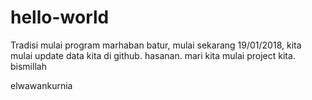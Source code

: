 # hello-world
Tradisi mulai program
marhaban batur,
mulai sekarang 19/01/2018, kita mulai update data kita di github. 
hasanan. mari kita mulai project kita.
bismillah

elwawankurnia
